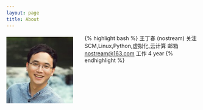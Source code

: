 ```yaml
---
layout: page
title: About
---
```


<img src="/images/scm-kenny.jpg" align="left" style="margin-right:30px; margin-top:7px;">

{% highlight bash %}
王丁春 (nostream)
关注 SCM,Linux,Python,虚拟化,云计算
邮箱 nostream@163.com
工作 4 year
{% endhighlight %}

